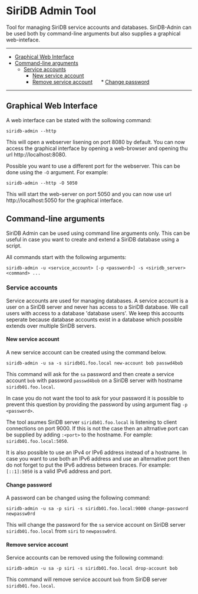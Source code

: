 # SiriDB Admin Tool
Tool for managing SiriDB service accounts and databases. SiriDB-Adnin can be used both by command-line arguments but also supplies a graphical web-inteface.

---------------------------------------
  * [Graphical Web Interface](#graphical-web-interface)
  * [Command-line arguments](#command-line-arguments)
    * [Service accounts](#service-accounts)
      * [New service account](#new-service-account)
      * [Remove service account](#remove-service-account)
      * [Change password](#change-password)

---------------------------------------

## Graphical Web Interface
A web interface can be stated with the sollowing command:
```  
siridb-admin --http
```
This will open a webserver lisening on port 8080 by default. You can now access the graphical interface by opening a web-browser and opening thu url http://localhost:8080.

Possible you want to use a different port for the webserver. This can be done using the `-O` argument. For example:
```
siridb-admin --http -O 5050
```  
This will start the web-server on port 5050 and you can now use url http://localhost:5050 for the graphical interface.

## Command-line arguments
SiriDB Admin can be used using command line arguments only. This can be useful in case you want to create and extend a SiriDB database using a script. 

All commands start with the following arguments:
```
siridb-admin -u <service_account> [-p <password>] -s <siridb_server> <command> ...
```


### Service accounts
Service accounts are used for managing databases. A service account is a user on a SiriDB server and never has access to a SiriDB database. We call users with access to a database 'database users'. We keep this accounts seperate because database accounts exist in a database which possible extends over multiple SiriDB servers.

#### New service account
A new service account can be created using the command below.
```
siridb-admin -u sa -s siridb01.foo.local new-account bob passwd4bob
```
This command will ask for the `sa` password and then create a service account `bob` with password `passwd4bob` on a SiriDB server with hostname `siridb01.foo.local`. 

In case you do not want the tool to ask for your password it is possible to prevent this question by providing the password by using argument flag `-p <password>`.

The tool asumes SiriDB server `siridb01.foo.local` is listening to client connections on port 9000. If this is not the case then an altrnative port can be supplied by adding `:<port>` to the hostname. For eample: `siridb01.foo.local:5050`. 

It is also possible to use an IPv4 or IPv6 address instead of a hostname. In case you want to use both an IPv6 address and use an alternative port then do not forget to put the IPv6 address between braces. For example: `[::1]:5050` is a valid IPv6 address and port.

#### Change password
A password can be changed using the following command:
```
siridb-admin -u sa -p siri -s siridb01.foo.local:9000 change-password newpassw0rd
```
This will change the password for the `sa` service account on SiriDB server `siridb01.foo.local` from `siri` to `newpassw0rd`.

#### Remove service account
Service accounts can be removed using the following command:
```
siridb-admin -u sa -p siri -s siridb01.foo.local drop-account bob
```
This command will remove service account `bob` from SiriDB server `siridb01.foo.local`.


